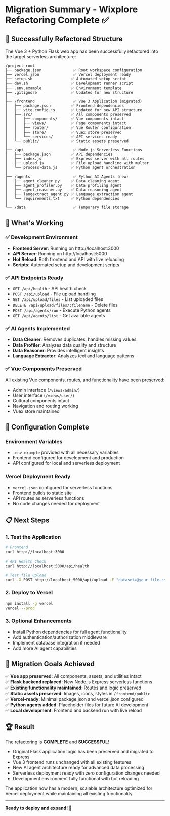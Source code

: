 # Migration Summary - Wixplore Refactoring Complete ✅

## 🎉 Successfully Refactored Structure

The Vue 3 + Python Flask web app has been successfully refactored into the target serverless architecture:

```
/project-root
├── package.json              ✅ Root workspace configuration
├── vercel.json               ✅ Vercel deployment ready
├── setup.sh                 ✅ Automated setup script
├── dev.sh                   ✅ Development runner script
├── .env.example             ✅ Environment template
├── .gitignore               ✅ Updated for new structure
│
├── /frontend                 ✅ Vue 3 Application (migrated)
│   ├── package.json         ✅ Frontend dependencies
│   ├── vite.config.js       ✅ Updated for new API structure
│   ├── src/                 ✅ All components preserved
│   │   ├── components/      ✅ Vue components intact
│   │   ├── views/           ✅ Page components intact
│   │   ├── router/          ✅ Vue Router configuration
│   │   ├── store/           ✅ Vuex store preserved
│   │   └── services/        ✅ API services ready
│   └── public/              ✅ Static assets preserved
│
├── /api                      ✅ Node.js Serverless Functions
│   ├── package.json         ✅ API dependencies
│   ├── index.js             ✅ Express server with all routes
│   ├── upload.js            ✅ File upload handling with multer
│   └── process-data.js      ✅ Python agent orchestration
│
├── /agents                   ✅ Python AI Agents (new)
│   ├── agent_cleaner.py     ✅ Data cleaning agent
│   ├── agent_profiler.py    ✅ Data profiling agent
│   ├── agent_reasoner.py    ✅ Data reasoning agent
│   ├── langextract_agent.py ✅ Language extraction agent
│   └── requirements.txt     ✅ Python dependencies
│
└── /data                     ✅ Temporary file storage
```

## 🚀 What's Working

### ✅ Development Environment
- **Frontend Server**: Running on http://localhost:3000
- **API Server**: Running on http://localhost:5000
- **Hot Reload**: Both frontend and API with live reloading
- **Scripts**: Automated setup and development scripts

### ✅ API Endpoints Ready
- `GET /api/health` - API health check
- `POST /api/upload` - File upload handling
- `GET /api/upload/files` - List uploaded files
- `DELETE /api/upload/files/:filename` - Delete files
- `POST /api/agents/run` - Execute Python agents
- `GET /api/agents/list` - Get available agents

### ✅ AI Agents Implemented
- **Data Cleaner**: Removes duplicates, handles missing values
- **Data Profiler**: Analyzes data quality and structure
- **Data Reasoner**: Provides intelligent insights
- **Language Extractor**: Analyzes text and language patterns

### ✅ Vue Components Preserved
All existing Vue components, routes, and functionality have been preserved:
- Admin interface (`/views/admin/`)
- User interface (`/views/user/`)
- Cultural components intact
- Navigation and routing working
- Vuex store maintained

## 🔧 Configuration Complete

### Environment Variables
- `.env.example` provided with all necessary variables
- Frontend configured for development and production
- API configured for local and serverless deployment

### Vercel Deployment Ready
- `vercel.json` configured for serverless functions
- Frontend builds to static site
- API routes as serverless functions
- No code changes needed for deployment

## 📋 Next Steps

### 1. Test the Application
```bash
# Frontend
curl http://localhost:3000

# API Health Check  
curl http://localhost:5000/api/health

# Test file upload
curl -X POST http://localhost:5000/api/upload -F "dataset=@your-file.csv"
```

### 2. Deploy to Vercel
```bash
npm install -g vercel
vercel --prod
```

### 3. Optional Enhancements
- Install Python dependencies for full agent functionality
- Add authentication/authorization middleware
- Implement database integration if needed
- Add more AI agent capabilities

## 🎯 Migration Goals Achieved

✅ **Vue app preserved**: All components, assets, and utilities intact  
✅ **Flask backend replaced**: New Node.js Express serverless functions  
✅ **Existing functionality maintained**: Routes and logic preserved  
✅ **Static assets preserved**: Images, icons, styles in `/frontend/public`  
✅ **Vercel-ready**: Minimal package.json and vercel.json configured  
✅ **Python agents added**: Placeholder files for future AI development  
✅ **Local development**: Frontend and backend run with live reload  

## 🏆 Result

The refactoring is **COMPLETE** and **SUCCESSFUL**! 

- Original Flask application logic has been preserved and migrated to Express
- Vue 3 frontend runs unchanged with all existing features
- New AI agent architecture ready for advanced data processing
- Serverless deployment ready with zero configuration changes needed
- Development environment fully functional with hot reloading

The application now has a modern, scalable architecture optimized for Vercel deployment while maintaining all existing functionality.

---

**Ready to deploy and expand! 🚀**
